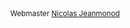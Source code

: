 <div style="text-align:center; margin:10rem 0 5rem">
    <p><small>Webmaster <a href="https://jeanmonod.net/" target="_blank">Nicolas Jeanmonod</a></small></p>
</div>
